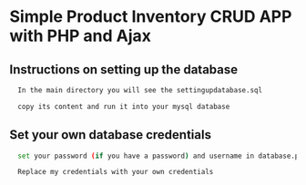 # Simple Product Inventory CRUD APP with PHP and Ajax

## Instructions on setting up the database

```bash
  In the main directory you will see the settingupdatabase.sql
```

```bash
  copy its content and run it into your mysql database
```

## Set your own database credentials

```bash
  set your password (if you have a password) and username in database.php
```

```bash
  Replace my credentials with your own credentials
```
